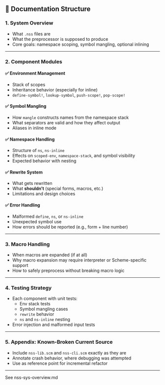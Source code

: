 ## 📘 Documentation Structure

### 1. **System Overview**
- What `.nss` files are
- What the preprocessor is supposed to produce
- Core goals: namespace scoping, symbol mangling, optional inlining

---

### 2. **Component Modules**

#### ✅ Environment Management
- Stack of scopes
- Inheritance behavior (especially for inline)
- `define-symbol!`, `lookup-symbol`, `push-scope!`, `pop-scope!`

#### ✅ Symbol Mangling
- How `mangle` constructs names from the namespace stack
- What separators are valid and how they affect output
- Aliases in inline mode

#### ✅ Namespace Handling
- Structure of `ns`, `ns-inline`
- Effects on `scoped-env`, `namespace-stack`, and symbol visibility
- Expected behavior with nesting

#### ✅ Rewrite System
- What gets rewritten
- What **shouldn’t** (special forms, macros, etc.)
- Limitations and design choices

#### ✅ Error Handling
- Malformed `define`, `ns`, or `ns-inline`
- Unexpected symbol use
- How errors should be reported (e.g., form + line number)

---

### 3. **Macro Handling**
- When macros are expanded (if at all)
- Why macro expansion may require interpreter or Scheme-specific support
- How to safely preprocess without breaking macro logic

---

### 4. **Testing Strategy**
- Each component with unit tests:
  - Env stack tests
  - Symbol mangling cases
  - `rewrite` behavior
  - `ns` and `ns-inline` nesting
- Error injection and malformed input tests

---

### 5. **Appendix: Known-Broken Current Source**
- Include `nss-lib.scm` and `nss-cli.scm` exactly as they are
- Annotate crash behavior, where debugging was attempted
- Use as reference point for incremental refactor

---

See nss-sys-overview.md